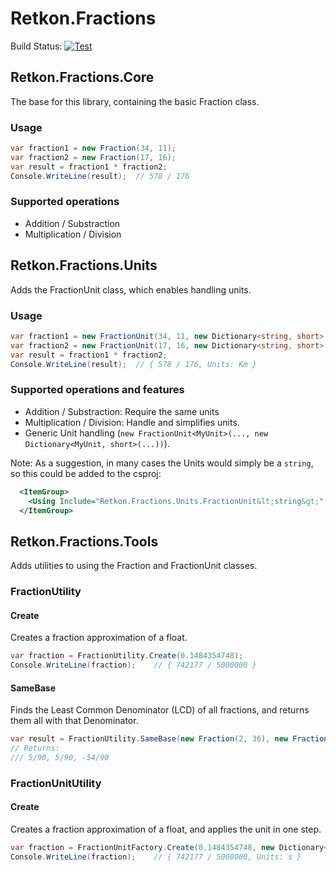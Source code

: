 # Retkon.Fractions

Build Status: [![Test](https://github.com/Yawnder/Retkon.Fractions/actions/workflows/build-test.yml/badge.svg)](https://github.com/Yawnder/Retkon.Fractions/actions/workflows/build-test.yml)

## Retkon.Fractions.Core
The base for this library, containing the basic Fraction class.

### Usage
```cs
var fraction1 = new Fraction(34, 11);
var fraction2 = new Fraction(17, 16);
var result = fraction1 * fraction2;
Console.WriteLine(result);	// 578 / 176
```

### Supported operations
* Addition / Substraction
* Multiplication / Division

## Retkon.Fractions.Units
Adds the FractionUnit class, which enables handling units.

### Usage
```cs
var fraction1 = new FractionUnit(34, 11, new Dictionary<string, short> { { "Km", 1 }, { "s", -1 } });
var fraction2 = new FractionUnit(17, 16, new Dictionary<string, short> { { "s", 1 } });
var result = fraction1 * fraction2;
Console.WriteLine(result);	// { 578 / 176, Units: Km }
```

### Supported operations and features
* Addition / Substraction: Require the same units
* Multiplication / Division: Handle and simplifies units.
* Generic Unit handling (`new FractionUnit<MyUnit>(..., new Dictionary<MyUnit, short>(...))`).

Note: As a suggestion, in many cases the Units would simply be a `string`, so this could be added to the csproj:
```xml
  <ItemGroup>
    <Using Include="Retkon.Fractions.Units.FractionUnit&lt;string&gt;" Alias="FractionUnit" />
  </ItemGroup>
```

## Retkon.Fractions.Tools
Adds utilities to using the Fraction and FractionUnit classes.

### FractionUtility
#### Create
Creates a fraction approximation of a float.
```cs
var fraction = FractionUtility.Create(0.1484354748);
Console.WriteLine(fraction);	// { 742177 / 5000000 }
```
#### SameBase
Finds the Least Common Denominator (LCD) of all fractions, and returns them all with that Denominator.
```cs
var result = FractionUtility.SameBase(new Fraction(2, 36), new Fraction(1, 18), new Fraction(-9, 15));
// Returns:
/// 5/90, 5/90, -54/90
```

### FractionUnitUtility
#### Create
Creates a fraction approximation of a float, and applies the unit in one step.
```cs
var fraction = FractionUnitFactory.Create(0.1484354748, new Dictionary<string, short> { { "s", 1 } });
Console.WriteLine(fraction);	// { 742177 / 5000000, Units: s }
```